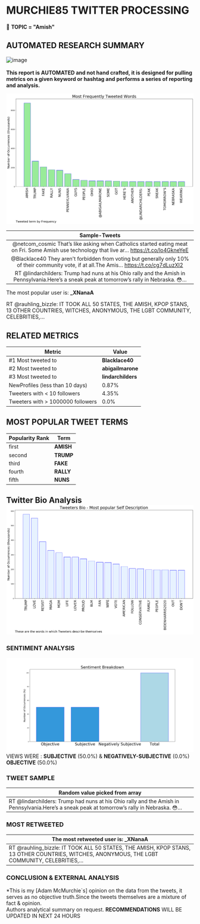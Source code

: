 # MURCHIE85 TWITTER PROCESSING 
&#x1F34E; **TOPIC = "Amish"**

## AUTOMATED RESEARCH SUMMARY

![image](https://marketingplatform.google.com/about/static/images/gmp/analytics-smb-benefit.jpg)
<br></br>
<b> This report is AUTOMATED and not hand crafted, it is designed for pulling metrics on a given keyword or hashtag and performs a series of reporting and analysis.</b>



![image](TWEETS.png)



|                **Sample-Tweets**        |
| :-------------: |
| @netcom_cosmic That’s like asking when Catholics started eating meat on Fri. Some Amish use technology that live ar… https://t.co/lo4GkneYeE |
| @Blacklace40 They aren't forbidden from voting but generally only 10% of their community vote, if at all.The Amis… https://t.co/cg7dLuzXI2 |
| RT @lindarchilders: Trump had nuns at his Ohio rally and the Amish in Pennsylvania.Here’s a sneak peak at tomorrow’s rally in Nebraska. 😳… |

The most popular user is: **_XNanaA**
<div class="alert alert-block alert-danger"> RT @rauhling_bizzle: IT TOOK ALL 50 STATES, THE AMISH, KPOP STANS, 13 OTHER COUNTRIES, WITCHES, ANONYMOUS, THE LGBT COMMUNITY, CELEBRITIES,…</div>

## RELATED METRICS<br>
| Metric | Value |
| ------------- | ------------- |
| #1 Most tweeted to  | **Blacklace40** |
| #2 Most tweeted to  | **abigailmarone** |
| #3 Most tweeted to  | **lindarchilders** |
| NewProfiles (less than 10 days) | 0.87%  |
| Tweeters with < 10 followers  | 4.35%|
| Tweeters with > 1000000 followers  | 0.0%  |



## MOST POPULAR TWEET TERMS 


| Popularity Rank  | Term |
| ------------- | ------------- |
| first  | **AMISH**  |
| second  | **TRUMP**  |
| third  | **FAKE** |
| fourth  | **RALLY**  |
| fifth  | **NUNS**  |


## Twitter Bio Analysis![image](BIO.png)
### SENTIMENT ANALYSIS
![image](sentiment.png)
VIEWS WERE : **SUBJECTIVE**  (50.0%) & **NEGATIVELY-SUBJECTIVE** (0.0%) **OBJECTIVE** (50.0%)

### TWEET SAMPLE 
| Random value picked from array |
| ------------- |
|RT @lindarchilders: Trump had nuns at his Ohio rally and the Amish in Pennsylvania.Here’s a sneak peak at tomorrow’s rally in Nebraska. 😳… |

### MOST RETWEETED 

| The most retweeted user is: **_XNanaA**  |
| ------------- |
| RT @rauhling_bizzle: IT TOOK ALL 50 STATES, THE AMISH, KPOP STANS, 13 OTHER COUNTRIES, WITCHES, ANONYMOUS, THE LGBT COMMUNITY, CELEBRITIES,… |

### CONCLUSION & EXTERNAL ANALYSIS

*This is my [Adam McMurchie`s] opinion on the data from the tweets, it serves as no objective truth.Since the tweets themselves are a mixture of fact & opinion.<br>
Authors analytical summary on request.
**RECOMMENDATIONS** WILL BE UPDATED IN NEXT  24 HOURS <br>